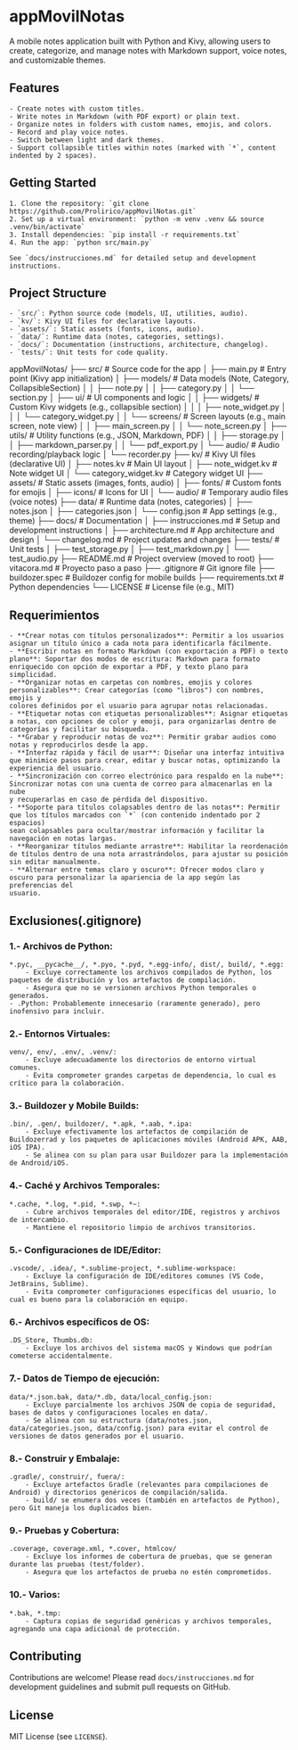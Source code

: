 # appMovilNotas
A mobile notes application built with Python and Kivy, allowing users to create, categorize, and manage notes with Markdown support, voice notes, and customizable themes.

## Features
	- Create notes with custom titles.
	- Write notes in Markdown (with PDF export) or plain text.
	- Organize notes in folders with custom names, emojis, and colors.
	- Record and play voice notes.
	- Switch between light and dark themes.
	- Support collapsible titles within notes (marked with `*`, content indented by 2 spaces).

## Getting Started
	1. Clone the repository: `git clone https://github.com/Prolirico/appMovilNotas.git`
	2. Set up a virtual environment: `python -m venv .venv && source .venv/bin/activate`
	3. Install dependencies: `pip install -r requirements.txt`
	4. Run the app: `python src/main.py`

	See `docs/instrucciones.md` for detailed setup and development instructions.

## Project Structure
	- `src/`: Python source code (models, UI, utilities, audio).
	- `kv/`: Kivy UI files for declarative layouts.
	- `assets/`: Static assets (fonts, icons, audio).
	- `data/`: Runtime data (notes, categories, settings).
	- `docs/`: Documentation (instructions, architecture, changelog).
	- `tests/`: Unit tests for code quality.
appMovilNotas/
├── src/                    # Source code for the app
│   ├── main.py             # Entry point (Kivy app initialization)
│   ├── models/             # Data models (Note, Category, CollapsibleSection)
│   │   ├── note.py
│   │   ├── category.py
│   │   └── section.py
│   ├── ui/                 # UI components and logic
│   │   ├── widgets/        # Custom Kivy widgets (e.g., collapsible section)
│   │   │   ├── note_widget.py
│   │   │   └── category_widget.py
│   │   └── screens/        # Screen layouts (e.g., main screen, note view)
│   │       ├── main_screen.py
│   │       └── note_screen.py
│   ├── utils/              # Utility functions (e.g., JSON, Markdown, PDF)
│   │   ├── storage.py
│   │   ├── markdown_parser.py
│   │   └── pdf_export.py
│   └── audio/              # Audio recording/playback logic
│       └── recorder.py
├── kv/                     # Kivy UI files (declarative UI)
│   ├── notes.kv            # Main UI layout
│   ├── note_widget.kv      # Note widget UI
│   └── category_widget.kv  # Category widget UI
├── assets/                 # Static assets (images, fonts, audio)
│   ├── fonts/              # Custom fonts for emojis
│   ├── icons/              # Icons for UI
│   └── audio/              # Temporary audio files (voice notes)
├── data/                   # Runtime data (notes, categories)
│   ├── notes.json
│   ├── categories.json
│   └── config.json         # App settings (e.g., theme)
├── docs/                   # Documentation
│   ├── instrucciones.md    # Setup and development instructions
│   ├── architecture.md     # App architecture and design
│   └── changelog.md        # Project updates and changes
├── tests/                  # Unit tests
│   ├── test_storage.py
│   ├── test_markdown.py
│   └── test_audio.py
├── README.md               # Project overview (moved to root)
├── vitacora.md             # Proyecto paso a paso
├── .gitignore              # Git ignore file
├── buildozer.spec          # Buildozer config for mobile builds
├── requirements.txt        # Python dependencies
└── LICENSE                 # License file (e.g., MIT)

## Requerimientos
	- **Crear notas con títulos personalizados**: Permitir a los usuarios asignar un título único a cada nota para identificarla fácilmente.
	- **Escribir notas en formato Markdown (con exportación a PDF) o texto plano**: Soportar dos modos de escritura: Markdown para formato 
	enriquecido con opción de exportar a PDF, y texto plano para simplicidad.
	- **Organizar notas en carpetas con nombres, emojis y colores personalizables**: Crear categorías (como "libros") con nombres, emojis y
	colores definidos por el usuario para agrupar notas relacionadas.
	- **Etiquetar notas con etiquetas personalizables**: Asignar etiquetas a notas, con opciones de color y emoji, para organizarlas dentro de
	categorías y facilitar su búsqueda.
	- **Grabar y reproducir notas de voz**: Permitir grabar audios como notas y reproducirlos desde la app.
	- **Interfaz rápida y fácil de usar**: Diseñar una interfaz intuitiva que minimice pasos para crear, editar y buscar notas, optimizando la 
	experiencia del usuario.
	- **Sincronización con correo electrónico para respaldo en la nube**: Sincronizar notas con una cuenta de correo para almacenarlas en la nube 
	y recuperarlas en caso de pérdida del dispositivo.
	- **Soporte para títulos colapsables dentro de las notas**: Permitir que los títulos marcados con `*` (con contenido indentado por 2 espacios)
	sean colapsables para ocultar/mostrar información y facilitar la navegación en notas largas.
	- **Reorganizar títulos mediante arrastre**: Habilitar la reordenación de títulos dentro de una nota arrastrándolos, para ajustar su posición
	sin editar manualmente.
	- **Alternar entre temas claro y oscuro**: Ofrecer modos claro y oscuro para personalizar la apariencia de la app según las preferencias del
	usuario.

## Exclusiones(.gitignore)
### 1.- Archivos de Python:
	*.pyc, __pycache__/, *.pyo, *.pyd, *.egg-info/, dist/, build/, *.egg:
		- Excluye correctamente los archivos compilados de Python, los paquetes de distribución y los artefactos de compilación.
		- Asegura que no se versionen archivos Python temporales o generados.
	- .Python: Probablemente innecesario (raramente generado), pero inofensivo para incluir.
### 2.- Entornos Virtuales:
	venv/, env/, .env/, .venv/:
		- Excluye adecuadamente los directorios de entorno virtual comunes.
		- Evita comprometer grandes carpetas de dependencia, lo cual es crítico para la colaboración.
### 3.- Buildozer y Mobile Builds:
	.bin/, .gen/, buildozer/, *.apk, *.aab, *.ipa:
		- Excluye efectivamente los artefactos de compilación de Buildozerrad y los paquetes de aplicaciones móviles (Android APK, AAB, iOS IPA).
		- Se alinea con su plan para usar Buildozer para la implementación de Android/iOS.
### 4.- Caché y Archivos Temporales:
	*.cache, *.log, *.pid, *.swp, *~:
		- Cubre archivos temporales del editor/IDE, registros y archivos de intercambio.
		- Mantiene el repositorio limpio de archivos transitorios.
### 5.- Configuraciones de IDE/Editor:
	.vscode/, .idea/, *.sublime-project, *.sublime-workspace:
		- Excluye la configuración de IDE/editores comunes (VS Code, JetBrains, Sublime).
		- Evita comprometer configuraciones específicas del usuario, lo cual es bueno para la colaboración en equipo.
### 6.- Archivos específicos de OS:
	.DS_Store, Thumbs.db:
		- Excluye los archivos del sistema macOS y Windows que podrían cometerse accidentalmente.
### 7.- Datos de Tiempo de ejecución:
	data/*.json.bak, data/*.db, data/local_config.json:
		- Excluye parcialmente los archivos JSON de copia de seguridad, bases de datos y configuraciones locales en data/.
		- Se alinea con su estructura (data/notes.json, data/categories.json, data/config.json) para evitar el control de versiones de datos generados por el usuario.
### 8.- Construir y Embalaje:
	.gradle/, construir/, fuera/:
		- Excluye artefactos Gradle (relevantes para compilaciones de Android) y directorios genéricos de compilación/salida.
		- build/ se enumera dos veces (también en artefactos de Python), pero Git maneja los duplicados bien.
### 9.- Pruebas y Cobertura:
	.coverage, coverage.xml, *.cover, htmlcov/
		- Excluye los informes de cobertura de pruebas, que se generan durante las pruebas (test/folder).
		- Asegura que los artefactos de prueba no estén comprometidos.
### 10.- Varios:
	*.bak, *.tmp:
		- Captura copias de seguridad genéricas y archivos temporales, agregando una capa adicional de protección.

## Contributing
Contributions are welcome! Please read `docs/instrucciones.md` for development guidelines and submit pull requests on GitHub.

## License
MIT License (see `LICENSE`).
